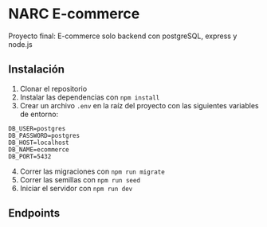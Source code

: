 # NARC E-commerce
Proyecto final: E-commerce solo backend con postgreSQL, express y node.js

## Instalación
1. Clonar el repositorio
2. Instalar las dependencias con `npm install`
3. Crear un archivo `.env` en la raíz del proyecto con las siguientes variables de entorno:
```
DB_USER=postgres
DB_PASSWORD=postgres
DB_HOST=localhost
DB_NAME=ecommerce
DB_PORT=5432
```
4. Correr las migraciones con `npm run migrate`
5. Correr las semillas con `npm run seed`
6. Iniciar el servidor con `npm run dev`

## Endpoints
